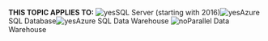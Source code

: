 <Token>**THIS TOPIC APPLIES TO:** ![yes](/Image/Applies%20to/yes.png)SQL Server (starting with 2016)![yes](/Image/Applies%20to/yes.png)Azure SQL Database![yes](/Image/Applies%20to/yes.png)Azure SQL Data Warehouse ![no](/Image/Applies%20to/no.png)Parallel Data Warehouse </Token>